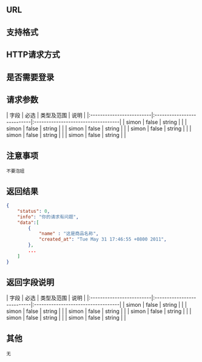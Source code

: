 ## URL

## 支持格式

## HTTP请求方式

## 是否需要登录

## 请求参数
| 字段                     |   必选   |   类型及范围    | 说明 		                         |
|:-------------------------|:---------------------------|:-----------------------------------|
| simon                    |  false   | string          |                                    |
| simon                    |  false   | string          |                                    |
| simon                    |  false   | string          |                                    |
| simon                    |  false   | string          |                                    |
| simon                    |  false   | string          |                                    |
| simon				       |  false   | string          |									 |

## 注意事项
    不要泡妞

## 返回结果
```json
{
    "status": 0,
    "info": "你的请求有问题",
    "data":[
        {
            "name" : "这是商品名称",
            "created_at": "Tue May 31 17:46:55 +0800 2011",
        },
        ...
    ]
}
```
## 返回字段说明
| 字段                     |   必选   |   类型及范围    | 说明                               |
|:-------------------------|:---------------------------|:-----------------------------------|
| simon                    |  false   | string          |                                    |
| simon                    |  false   | string          |                                    |
| simon                    |  false   | string          |                                    |
| simon                    |  false   | string          |                                    |
| simon                    |  false   | string          |                                    |
| simon                    |  false   | string          |                                    |

## 其他
    无